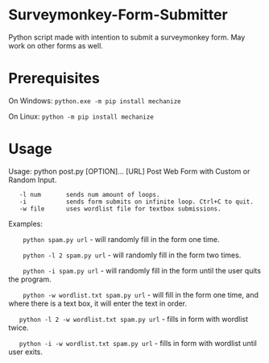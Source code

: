 # Surveymonkey-Form-Submitter
Python script made with intention to submit a surveymonkey form. May work on other forms as well.
# Prerequisites
On Windows: ```python.exe -m pip install mechanize```

On Linux: ```python -m pip install mechanize```

# Usage
Usage: python post.py [OPTION]... [URL]
Post Web Form with Custom or Random Input.
```
   -l num       sends num amount of loops.   
   -i           sends form submits on infinite loop. Ctrl+C to quit.   
   -w file      uses wordlist file for textbox submissions.
```
Examples:

```    python spam.py url``` - will randomly fill in the form one time.

```    python -l 2 spam.py url``` - will randomly fill in the form two times.

```    python -i spam.py url``` - will randomly fill in the form until the user quits the program.

```    python -w wordlist.txt spam.py url``` - will fill in the form one time, and where there is a text box, it will enter the text in order.

```   python -l 2 -w wordlist.txt spam.py url``` - fills in form with wordlist twice.

```   python -i -w wordlist.txt spam.py url``` - fills in form with wordlist until user exits.

